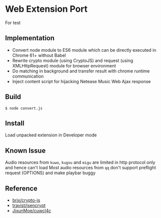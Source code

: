 # Web Extension Port

For test

## Implementation

- Convert node module to ES6 module which can be directly executed in Chrome 61+ without Babel
- Rewrite crypto module (using CryptoJS) and request (using XMLHttpRequest) module for browser environment
- Do matching in background and transfer result with chrome runtime communication
- Inject content script for hijacking Netease Music Web Ajax response

## Build

```
$ node convert.js
```

## Install

Load unpacked extension in Developer mode

## Known Issue

Audio resources from `kuwo`, `kugou` and `migu` are limited in http protocol only and hence can't load
Most audio resources from `qq` don't support preflight request (OPTIONS) and make playbar buggy

## Reference

- [brix/crypto-js](https://github.com/brix/crypto-js)
- [travist/jsencrypt](https://github.com/travist/jsencrypt)
- [JixunMoe/cuwcl4c](https://github.com/JixunMoe/cuwcl4c)